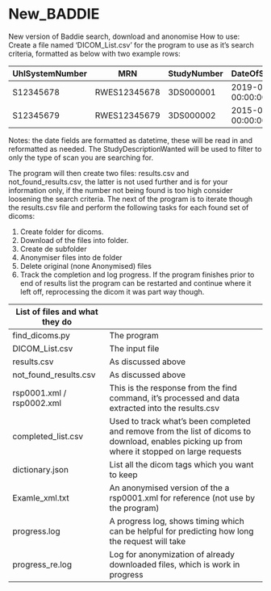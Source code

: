 # New_BADDIE
New version of Baddie search, download and anonomise
How to use:
Create a file named ‘DICOM_List.csv’ for the program to use as it’s search criteria, formatted as below with two example rows:

| UhlSystemNumber | MRN | StudyNumber | DateOfSymptoms | ct_date_time_start | DateOfWindowStart | DateOfWindowEND | StudyDescriptionWanted |
| --- | --- | --- | --- | --- | --- | --- | --- |
| S12345678 | RWES12345678 | 3DS000001 | 2019-07-21 00:00:00.000 | 2019-07-21 00:00:00.000 | 2019-07-21 00:00:00.000 | 2019-07-28 00:00:00.000 | MRI Head |
| S12345679 | RWES12345679 | 3DS000002 | 2015-07-06 00:00:00.000 | 2015-07-06 00:00:00.000 | 2015-07-06 00:00:00.000 | 2015-07-13 00:00:00.000 | MRI Head |

Notes: the date fields are formatted as datetime, these will be read in and reformatted as needed.
The StudyDescriptionWanted will be used to filter to only the type of scan you are searching for.

The program will then create two files: results.csv and not_found_results.csv, the latter is not used further and is for your information only, if the number not being found is too high consider loosening the search criteria.
The next of the program is to iterate though the results.csv file and perform the following tasks for each found set of dicoms:
1.	Create folder for dicoms.
2.	Download of the files into folder.
3.	Create de subfolder
4.	Anonymiser files into de folder
5.	Delete original (none Anonymised) files
6.	Track the completion and log progress.
If the program finishes prior to end of results list the program can be restarted and continue where it left off, reprocessing the dicom it was part way though.

| List of files and what they do | |
| --- | --- |
| find_dicoms.py | The program |
| DICOM_List.csv | The input file |
| results.csv | As discussed above |
| not_found_results.csv | As discussed above |
| rsp0001.xml / rsp0002.xml | This is the response from the find command, it’s processed and data extracted into the results.csv |
| completed_list.csv | Used to track what’s been completed and remove from the list of dicoms to download, enables picking up from where it stopped on large requests |
| dictionary.json  | List all the dicom tags which you want to keep |
| Examle_xml.txt | An anonymised version of the a rsp0001.xml for reference (not use by the program) |
| progress.log | A progress log, shows timing which can be helpful for predicting how long the request will take |
| progress_re.log | Log for anonymization of already downloaded files, which is work in progress |
